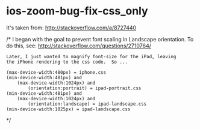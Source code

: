 ios-zoom-bug-fix-css_only
=========================
It's taken from: http://stackoverflow.com/a/8727440


/*
    I began with the goal to prevent font scaling in Landscape orientation.
    To do this, see: http://stackoverflow.com/questions/2710764/

    Later, I just wanted to magnify font-size for the iPad, leaving
    the iPhone rendering to the css code.  So ...

    (max-device-width:480px) = iphone.css
    (min-device-width:481px) and
        (max-device-width:1024px) and
            (orientation:portrait) = ipad-portrait.css
    (min-device-width:481px) and
        (max-device-width:1024px) and
            (orientation:landscape) = ipad-landscape.css
    (min-device-width:1025px) = ipad-landscape.css

*/
